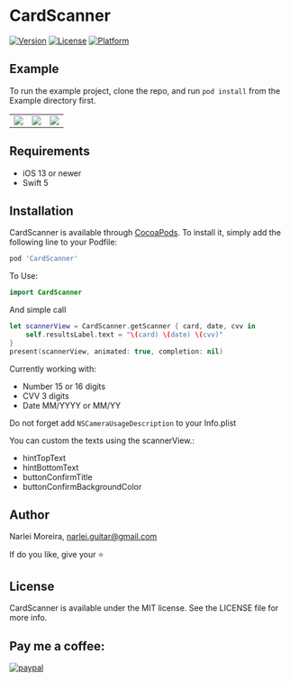 # CardScanner
[![Version](https://img.shields.io/cocoapods/v/CardScanner.svg?style=flat)](https://cocoapods.org/pods/CardScanner)
[![License](https://img.shields.io/cocoapods/l/CardScanner.svg?style=flat)](https://cocoapods.org/pods/CardScanner)
[![Platform](https://img.shields.io/cocoapods/p/CardScanner.svg?style=flat)](https://cocoapods.org/pods/CardScanner)

## Example

To run the example project, clone the repo, and run `pod install` from the Example directory first.

|   |   |   |
|---|---|---|
|![](Screenshots/sample.gif)|![](Screenshots/sample2.gif)|![](Screenshots/sample3.gif)|



## Requirements

- iOS 13 or newer
- Swift 5

## Installation

CardScanner is available through [CocoaPods](https://cocoapods.org). To install
it, simply add the following line to your Podfile:

```ruby
pod 'CardScanner'
```

To Use:


```Swift
import CardScanner 
```

And simple call 

```Swift
let scannerView = CardScanner.getScanner { card, date, cvv in
    self.resultsLabel.text = "\(card) \(date) \(cvv)"
}
present(scannerView, animated: true, completion: nil)
```

Currently working with:
- Number 15 or 16 digits
- CVV 3 digits
- Date MM/YYYY or MM/YY



Do not forget add `NSCameraUsageDescription` to your Info.plist

You can custom the texts using the scannerView.:

- hintTopText
- hintBottomText
- buttonConfirmTitle
- buttonConfirmBackgroundColor

## Author

Narlei Moreira, narlei.guitar@gmail.com

If do you like, give your ⭐️

## License

CardScanner is available under the MIT license. See the LICENSE file for more info.

## Pay me a coffee:

[![paypal](https://www.paypalobjects.com/en_US/i/btn/btn_donateCC_LG.gif)](https://www.paypal.com/cgi-bin/webscr?cmd=_donations&business=NMQM9R9GLZQXC&lc=BR&item_name=Narlei%20Moreira&item_number=development%2fdesign&currency_code=BRL&bn=PP%2dDonationsBF%3abtn_donateCC_LG%2egif%3aNonHosted)